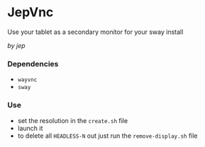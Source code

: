 # JepVnc

Use your tablet as a secondary monitor for your sway install

*by jep*

### Dependencies
- `wayvnc`
- `sway`

### Use
- set the resolution in the `create.sh` file
- launch it
- to delete all `HEADLESS-N` out just run the `remove-display.sh` file
